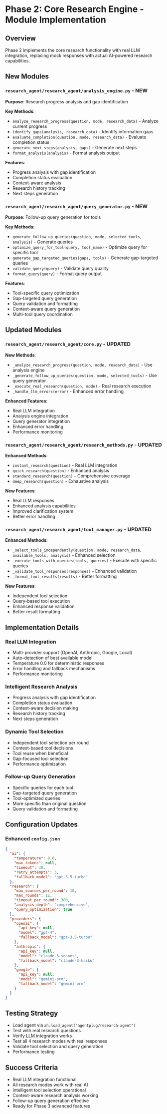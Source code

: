 # Phase 2: Core Research Engine - Module Implementation

## Overview
Phase 2 implements the core research functionality with real LLM integration, replacing mock responses with actual AI-powered research capabilities.

## New Modules

### `research_agent/research_agent/analysis_engine.py` - **NEW**
**Purpose**: Research progress analysis and gap identification

**Key Methods**:
- `analyze_research_progress(question, mode, research_data)` - Analyze current progress
- `identify_gaps(analysis, research_data)` - Identify information gaps
- `evaluate_completion(question, mode, research_data)` - Evaluate completion status
- `generate_next_steps(analysis, gaps)` - Generate next steps
- `format_analysis(analysis)` - Format analysis output

**Features**:
- Progress analysis with gap identification
- Completion status evaluation
- Context-aware analysis
- Research history tracking
- Next steps generation

### `research_agent/research_agent/query_generator.py` - **NEW**
**Purpose**: Follow-up query generation for tools

**Key Methods**:
- `generate_follow_up_queries(question, mode, selected_tools, analysis)` - Generate queries
- `optimize_query_for_tool(query, tool_name)` - Optimize query for specific tool
- `generate_gap_targeted_queries(gaps, tools)` - Generate gap-targeted queries
- `validate_query(query)` - Validate query quality
- `format_query(query)` - Format query output

**Features**:
- Tool-specific query optimization
- Gap-targeted query generation
- Query validation and formatting
- Context-aware query generation
- Multi-tool query coordination

## Updated Modules

### `research_agent/research_agent/core.py` - **UPDATED**
**New Methods**:
- `_analyze_research_progress(question, mode, research_data)` - Use analysis engine
- `_generate_follow_up_queries(question, mode, selected_tools)` - Use query generator
- `_execute_real_research(question, mode)` - Real research execution
- `_handle_llm_errors(error)` - Enhanced error handling

**Enhanced Features**:
- Real LLM integration
- Analysis engine integration
- Query generator integration
- Enhanced error handling
- Performance monitoring

### `research_agent/research_agent/research_methods.py` - **UPDATED**
**Enhanced Methods**:
- `instant_research(question)` - Real LLM integration
- `quick_research(question)` - Enhanced analysis
- `standard_research(question)` - Comprehensive coverage
- `deep_research(question)` - Exhaustive analysis

**New Features**:
- Real LLM responses
- Enhanced analysis capabilities
- Improved clarification system
- Better error handling

### `research_agent/research_agent/tool_manager.py` - **UPDATED**
**Enhanced Methods**:
- `_select_tools_independently(question, mode, research_data, available_tools, analysis)` - Enhanced selection
- `_execute_tools_with_queries(tools, queries)` - Execute with specific queries
- `_validate_tool_responses(responses)` - Enhanced validation
- `_format_tool_results(results)` - Better formatting

**New Features**:
- Independent tool selection
- Query-based tool execution
- Enhanced response validation
- Better result formatting

## Implementation Details

### Real LLM Integration
- Multi-provider support (OpenAI, Anthropic, Google, Local)
- Auto-detection of best available model
- Temperature 0.0 for deterministic responses
- Error handling and fallback mechanisms
- Performance monitoring

### Intelligent Research Analysis
- Progress analysis with gap identification
- Completion status evaluation
- Context-aware decision making
- Research history tracking
- Next steps generation

### Dynamic Tool Selection
- Independent tool selection per round
- Context-based tool decisions
- Tool reuse when beneficial
- Gap-focused tool selection
- Performance optimization

### Follow-up Query Generation
- Specific queries for each tool
- Gap-targeted query generation
- Tool-optimized queries
- More specific than original question
- Query validation and formatting

## Configuration Updates

### Enhanced `config.json`
```json
{
  "ai": {
    "temperature": 0.0,
    "max_tokens": null,
    "timeout": 30,
    "retry_attempts": 3,
    "fallback_model": "gpt-3.5-turbo"
  },
  "research": {
    "max_sources_per_round": 10,
    "max_rounds": 12,
    "timeout_per_round": 300,
    "analysis_depth": "comprehensive",
    "query_optimization": true
  },
  "providers": {
    "openai": {
      "api_key": null,
      "model": "gpt-4",
      "fallback_model": "gpt-3.5-turbo"
    },
    "anthropic": {
      "api_key": null,
      "model": "claude-3-sonnet",
      "fallback_model": "claude-3-haiku"
    },
    "google": {
      "api_key": null,
      "model": "gemini-pro",
      "fallback_model": "gemini-pro"
    }
  }
}
```

## Testing Strategy
- Load agent via `ah.load_agent("agentplug/research-agent")`
- Test with real research questions
- Verify LLM integration works
- Test all 4 research modes with real responses
- Validate tool selection and query generation
- Performance testing

## Success Criteria
- Real LLM integration functional
- All research modes work with real AI
- Intelligent tool selection operational
- Context-aware research analysis working
- Follow-up query generation effective
- Ready for Phase 3 advanced features

